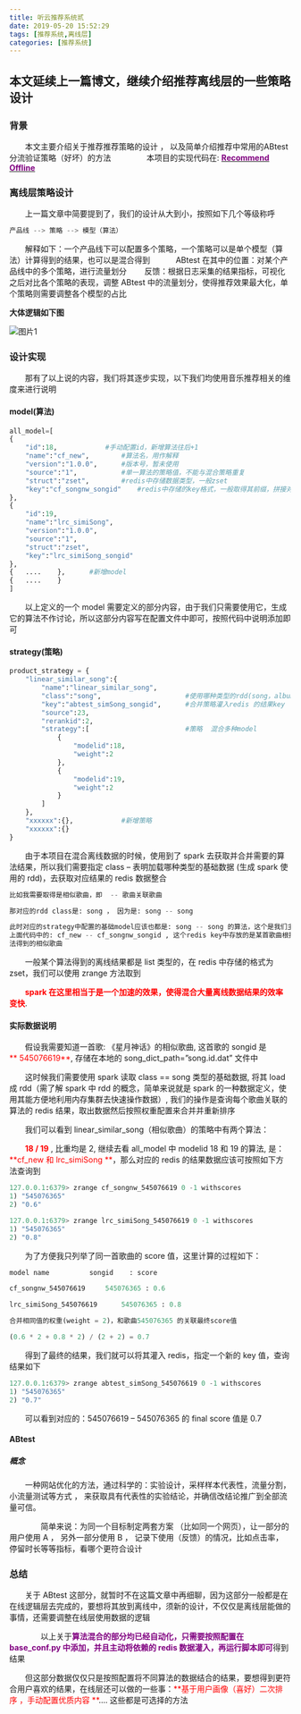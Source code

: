 ```yaml
---
title: 听云推荐系统贰
date: 2019-05-20 15:52:29
tags: [推荐系统,离线层]
categories: [推荐系统]
---
```

## 本文延续上一篇博文，继续介绍推荐离线层的一些策略设计
<!-- more -->
### 背景
　　本文主要介绍关于推荐推荐策略的设计 ， 以及简单介绍推荐中常用的ABtest分流验证策略（好坏）的方法
　　
　　本项目的实现代码在: [<font color="purple">**Recommend Offline**</font>](https://github.com/tingyunsay/abtest_offline)
### 离线层策略设计

　　上一篇文章中简要提到了，我们的设计从大到小，按照如下几个等级称呼
```python
产品线 --> 策略 --> 模型（算法）
```
　　解释如下：一个产品线下可以配置多个策略，一个策略可以是单个模型（算法）计算得到的结果，也可以是混合得到　
　　ABtest 在其中的位置：对某个产品线中的多个策略，进行流量划分
　　反馈：根据日志采集的结果指标，可视化之后对比各个策略的表现，调整 ABtest 中的流量划分，使得推荐效果最大化，单个策略则需要调整各个模型的占比

**大体逻辑如下图**

 ![图片1](/听云推荐系统贰/1.png)

### 设计实现

　　那有了以上说的内容，我们将其逐步实现，以下我们均使用音乐推荐相关的维度来进行说明

#### model(算法)
```python
all_model=[
{
	"id":18,			#手动配置id，新增算法往后+1
	"name":"cf_new",		#算法名，用作解释
	"version":"1.0.0",		#版本号，暂未使用
	"source":"1",			#单一算法的策略值，不能与混合策略重复
	"struct":"zset",		#redis中存储数据类型，一般zset
	"key":"cf_songnw_songid"	#redis中存储的key格式，一般取得其前缀，拼接对应类型的基础数据(songid,albumid,singerid)
},
{
	"id":19,
 	"name":"lrc_simiSong",
 	"version":"1.0.0",
 	"source":"1",
	"struct":"zset",
	"key":"lrc_simiSong_songid"
},
{	....	},		#新增model
{	....	}
]
```
　　以上定义的一个 model 需要定义的部分内容，由于我们只需要使用它，生成它的算法不作讨论，所以这部分内容写在配置文件中即可，按照代码中说明添加即可

#### strategy(策略)
```python
product_strategy = {
    "linear_similar_song":{
        "name":"linear_similar_song",
        "class":"song",                     #使用哪种类型的rdd(song，album，singer)，基础数据
        "key":"abtest_simSong_songid",      #合并策略灌入redis 的结果key
        "source":23,
        "rerankid":2,
        "strategy":[                        #策略  混合多种model
            {
                "modelid":18,
                "weight":2
            },
            {
                "modelid":19,
                "weight":2
            }
        ]
    },
	"xxxxxx":{},			#新增策略
	"xxxxxx":{}
}
```
　　由于本项目在混合离线数据的时候，使用到了 spark 去获取并合并需要的算法结果，所以我们需要指定 class – 表明加载哪种类型的基础数据 (生成 spark 使用的 rdd)，去获取对应结果的 redis 数据整合
```python
比如我需要取得是相似歌曲，即  -- 歌曲关联歌曲

那对应的rdd class是: song ， 因为是: song -- song

此时对应的strategy中配置的基础model应该也都是: song -- song 的算法，这个是我们主动配置的，比如
上面代码中的: cf_new -- cf_songnw_songid , 这个redis key中存放的是某首歌曲根据cf_new这个算
法得到的相似歌曲
```
　　一般某个算法得到的离线结果都是 list 类型的，在 redis 中存储的格式为 zset，我们可以使用 zrange 方法取到

　　<font color="red">**spark 在这里相当于是一个加速的效果，使得混合大量离线数据结果的效率变快**</font>.

#### 实际数据说明

　　假设我需要知道一首歌: 《星月神话》的相似歌曲, 这首歌的 songid 是<font color="red">** 545076619**</font>, 存储在本地的 song_dict_path=”song.id.dat” 文件中

　　这时候我们需要使用 spark 读取 class == song 类型的基础数据, 将其 load 成 rdd（需了解 spark 中 rdd 的概念，简单来说就是 spark 的一种数据定义，使用其能方便地利用内存集群去快速操作数据）, 我们的操作是查询每个歌曲关联的算法的 redis 结果，取出数据然后按照权重配置来合并并重新排序

　　我们可以看到 linear_similar_song（相似歌曲）的策略中有两个算法：

　　<font color="red">**18 / 19** </font>, 比重均是 2, 继续去看 all_model 中 modelid 18 和 19 的算法, 是：<font color="red">**cf_new 和 lrc_simiSong **</font>，那么对应的 redis 的结果数据应该可按照如下方法查询到
```python
127.0.0.1:6379> zrange cf_songnw_545076619 0 -1 withscores
1) "545076365"
2) "0.6"

127.0.0.1:6379> zrange lrc_simiSong_545076619 0 -1 withscores
1) "545076365"
2) "0.8"
```
　　为了方便我只列举了同一首歌曲的 score 值，这里计算的过程如下：
```python
model name			songid    : score

cf_songnw_545076619		545076365 : 0.6

lrc_simiSong_545076619		545076365 : 0.8

合并相同值的权重(weight = 2)，和歌曲545076365 的关联最终score值

(0.6 * 2 + 0.8 * 2) / (2 + 2) = 0.7
```
　　得到了最终的结果，我们就可以将其灌入 redis，指定一个新的 key 值，查询结果如下
```python
127.0.0.1:6379> zrange abtest_simSong_545076619 0 -1 withscores
1) "545076365"
2) "0.7"
```
　　可以看到对应的：545076619 – 545076365 的 final score 值是 0.7

#### ABtest

##### 概念

　　一种网站优化的方法，通过科学的：实验设计，采样样本代表性，流量分割，小流量测试等方式 ， 来获取具有代表性的实验结论，并确信改结论推广到全部流量可信。

　　　　简单来说：为同一个目标制定两套方案 （比如同一个网页），让一部分的用户使用 A ， 另外一部分使用 B ， 记录下使用（反馈）的情况，比如点击率，停留时长等等指标，看哪个更符合设计

### 总结

　　关于 ABtest 这部分，就暂时不在这篇文章中再细聊，因为这部分一般都是在在线逻辑层去完成的，要想将其放到离线中，须新的设计，不仅仅是离线层能做的事情，还需要调整在线层使用数据的逻辑

　　　　以上关于<font color="purple">**算法混合的部分均已经自动化，只需要按照配置在 base_conf.py 中添加，并且主动将依赖的 redis 数据灌入，再运行脚本即可**</font>得到结果

　　但这部分数据仅仅只是按照配置将不同算法的数据结合的结果，要想得到更符合用户喜欢的结果，在线层还可以做的一些事：<font color="red">**基于用户画像（喜好）二次排序 ，手动配置优质内容 **</font>…. 这些都是可选择的方法
